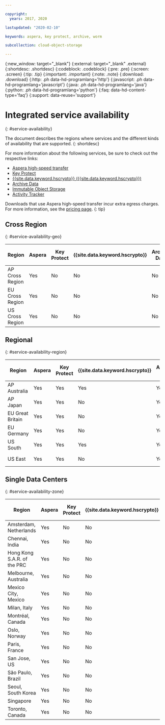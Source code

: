 ```yaml
---

copyright:
  years: 2017, 2020

lastupdated: "2020-02-10"

keywords: aspera, key protect, archive, worm

subcollection: cloud-object-storage

---
```

{:new_window: target="_blank"}
{:external: target="_blank" .external}
{:shortdesc: .shortdesc}
{:codeblock: .codeblock}
{:pre: .pre}
{:screen: .screen}
{:tip: .tip}
{:important: .important}
{:note: .note}
{:download: .download} 
{:http: .ph data-hd-programlang='http'} 
{:javascript: .ph data-hd-programlang='javascript'} 
{:java: .ph data-hd-programlang='java'} 
{:python: .ph data-hd-programlang='python'}
{:faq: data-hd-content-type='faq'}
{:support: data-reuse='support'}

# Integrated service availability
{: #service-availability}

The document describes the regions where services and the different kinds of availability that are supported.
{: shortdesc}

For more information about the following services, be sure to check out the respective links:

* [Aspera high-speed transfer](/docs/cloud-object-storage/basics?topic=cloud-object-storage-aspera)
* [Key Protect](/docs/cloud-object-storage/basics/cloud-object-storage/basics?topic=cloud-object-storage-encryption#sse-kp)
* [{{site.data.keyword.hscrypto}} ({{site.data.keyword.hscrypto}})](/docs/cloud-object-storage?topic=cloud-object-storage-encryption)
* [Archive Data](/docs/cloud-object-storage/basics?topic=cloud-object-storage-archive)
* [Immutable Object Storage](/docs/cloud-object-storage/basics?topic=cloud-object-storage-immutable)
* [Activity Tracker](/docs/Activity-Tracker-with-LogDNA?topic=logdnaat-getting-started#getting-started)


Downloads that use Aspera high-speed transfer incur extra egress charges. For more information, see the [pricing page](https://www.ibm.com/cloud/object-storage).
{: tip}

## Cross Region
{: #service-availability-geo}

| Region          | Aspera | Key Protect | {{site.data.keyword.hscrypto}} | Archive Data | Immutable Object Storage | Activity Tracker | Functions | Smart Tier |
|-----------------|--------|-------------|--------------------------------|--------------|--------------------------|------------------|-----------|------------|
| AP Cross Region | Yes    | No          | No                             | No           | No                       | Tokyo            | No        | No         |
| EU Cross Region | Yes    | No          | No                             | No           | No                       | Frankfurt        | No        | No         |
| US Cross Region | Yes    | No          | No                             | No           | Yes                      | Dallas           | No        | Yes        |




## Regional
{: #service-availability-region}

| Region           | Aspera | Key Protect | {{site.data.keyword.hscrypto}} | Archive Data | Immutable Object Storage | Activity Tracker | Functions | Smart Tier |
|------------------|--------|-------------|--------------------------------|--------------|--------------------------|------------------|-----------|------------|
| AP Australia     | Yes    | Yes         | Yes                            | Yes          | Yes                      | Sydney           | No        | Yes        |
| AP Japan         | Yes    | Yes         | No                             | Yes          | Yes                      | Tokyo            | Yes       | Yes        |
| EU Great Britain | Yes    | Yes         | No                             | Yes          | Yes                      | London           | Yes       | Yes        |
| EU Germany       | Yes    | Yes         | No                             | Yes          | Yes                      | Frankfurt        | Yes       | Yes        |
| US South         | Yes    | Yes         | Yes                            | Yes          | Yes                      | Dallas           | Yes       | Yes        |
| US East          | Yes    | Yes         | No                             | Yes          | Yes                      | Washington DC           | Yes       | Yes        |

## Single Data Centers
{: #service-availability-zone}

| Region                      | Aspera | Key Protect | {{site.data.keyword.hscrypto}} | Archive Data | Immutable Object Storage | Activity Tracker | Functions | Smart Tier |
|-----------------------------|--------|-------------|--------------------------------|--------------|--------------------------|------------------|-----------|-----------|
| Amsterdam, Netherlands      | Yes    | No          | No                             | No           | No                       | Frankfurt        | No        | No        |
| Chennai, India              | Yes    | No          | No                             | No           | No                       | Tokyo            | No        | No        |
| Hong Kong S.A.R. of the PRC | Yes    | No          | No                             | No           | No                       | Tokyo            | No        | No        |
| Melbourne, Australia        | Yes    | No          | No                             | No           | No                       | Sydney           | No        | No        |
| Mexico City, Mexico         | Yes    | No          | No                             | No           | No                       | Dallas           | No        | No        |
| Milan, Italy                | Yes    | No          | No                             | No           | No                       | Frankfurt        | No        | No        |
| Montréal, Canada            | Yes    | No          | No                             | No           | No                       | Dallas           | No        | No        |
| Oslo, Norway                | Yes    | No          | No                             | No           | No                       | Frankfurt        | No        | No        |
| Paris, France               | Yes    | No          | No                             | No           | No                       | Frankfurt        | No        | No        |
| San Jose, US                | Yes    | No          | No                             | No           | No                       | Dallas           | No        | No        |
| São Paulo, Brazil           | Yes    | No          | No                             | Yes          | No                       | Dallas           | No        | No        |
| Seoul, South Korea          | Yes    | No          | No                             | No           | No                       | Tokyo            | No        | No        |
| Singapore                   | Yes    | No          | No                             | No           | No                       | Tokyo            | No        | No        |
| Toronto, Canada             | Yes    | No          | No                             | Yes          | No                       | Dallas           | No        | No        |
